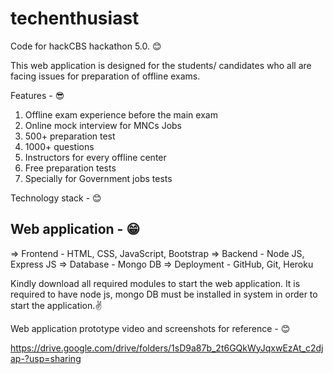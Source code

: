 # techenthusiast
Code for hackCBS hackathon 5.0. 😊

This web application is designed for the students/ candidates who all are facing issues for preparation of offline exams. 

Features - 😎

1) Offline exam experience before the main exam
2) Online mock interview for MNCs Jobs
3) 500+ preparation test
4) 1000+ questions
5) Instructors for every offline center
6) Free preparation tests
7) Specially for Government jobs tests

Technology stack - 😊

## Web application - 😁

=> Frontend - HTML, CSS, JavaScript, Bootstrap
=> Backend - Node JS, Express JS
=> Database - Mongo DB
=> Deployment - GitHub, Git, Heroku

Kindly download all required modules to start the web application. It is required to have node js, mongo DB must be installed in system in order to start the application.✌

Web application prototype video and screenshots for reference - 😊

https://drive.google.com/drive/folders/1sD9a87b_2t6GQkWyJqxwEzAt_c2djap-?usp=sharing
